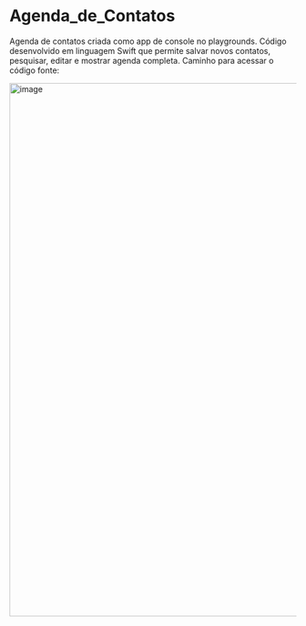 # Agenda_de_Contatos
Agenda de contatos criada como app de console no playgrounds. 
Código desenvolvido em linguagem Swift que permite salvar novos contatos, pesquisar, editar e mostrar agenda completa.
Caminho para acessar o código fonte: 

<img width="935" alt="image" src="https://user-images.githubusercontent.com/83432550/173413360-39db0f13-419e-4618-978d-31b07f14b65b.png">
